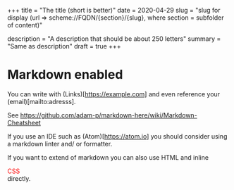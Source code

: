 +++
title = "The title (short is better)"
date = 2020-04-29
slug = "slug for display (url => scheme://FQDN/{section}/{slug}, where section = subfolder of content)"

description = "A description that should be about 250 letters"
summary = "Same as description"
draft = true
+++

# Markdown enabled

You can write with (Links)[https://example.com] and even reference your (email)[mailto:adresss].

See <https://github.com/adam-p/markdown-here/wiki/Markdown-Cheatsheet>

If you use an IDE such as (Atom)[https://atom.io] you should consider using a markdown linter and/ or formatter.

If you want to extend of markdown you can also use <span class="text-muted">HTML</span> and inline <div style="color:red;">CSS</div> directly.
